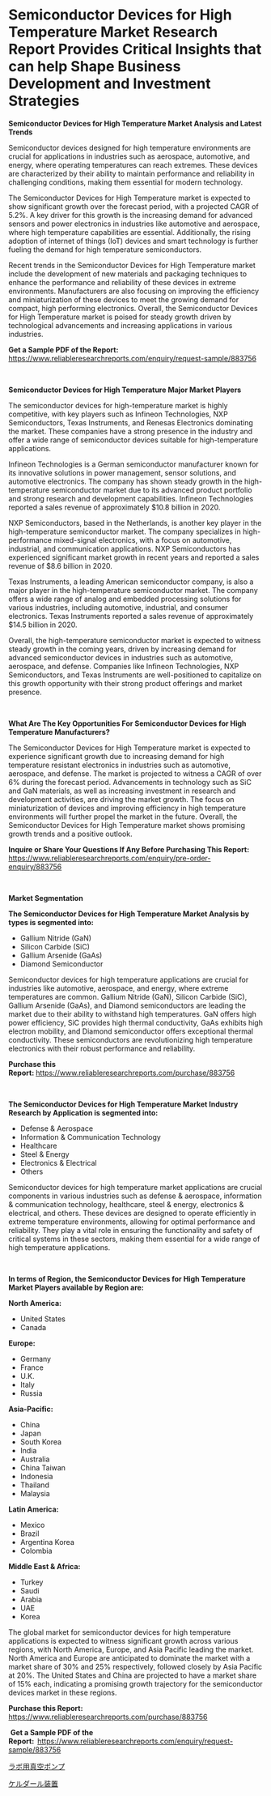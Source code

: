 <p><h1>Semiconductor Devices for High Temperature Market Research Report Provides Critical Insights that can help Shape Business Development and Investment Strategies</h1></p><p><strong>Semiconductor Devices for High Temperature Market Analysis and Latest Trends</strong></p>
<p><p>Semiconductor devices designed for high temperature environments are crucial for applications in industries such as aerospace, automotive, and energy, where operating temperatures can reach extremes. These devices are characterized by their ability to maintain performance and reliability in challenging conditions, making them essential for modern technology.</p><p>The Semiconductor Devices for High Temperature market is expected to show significant growth over the forecast period, with a projected CAGR of 5.2%. A key driver for this growth is the increasing demand for advanced sensors and power electronics in industries like automotive and aerospace, where high temperature capabilities are essential. Additionally, the rising adoption of internet of things (IoT) devices and smart technology is further fueling the demand for high temperature semiconductors.</p><p>Recent trends in the Semiconductor Devices for High Temperature market include the development of new materials and packaging techniques to enhance the performance and reliability of these devices in extreme environments. Manufacturers are also focusing on improving the efficiency and miniaturization of these devices to meet the growing demand for compact, high performing electronics. Overall, the Semiconductor Devices for High Temperature market is poised for steady growth driven by technological advancements and increasing applications in various industries.</p></p>
<p><strong>Get a Sample PDF of the Report:&nbsp;</strong> <a href="https://www.reliableresearchreports.com/enquiry/request-sample/883756">https://www.reliableresearchreports.com/enquiry/request-sample/883756</a></p>
<p>&nbsp;</p>
<p><strong>Semiconductor Devices for High Temperature Major Market Players</strong></p>
<p><p>The semiconductor devices for high-temperature market is highly competitive, with key players such as Infineon Technologies, NXP Semiconductors, Texas Instruments, and Renesas Electronics dominating the market. These companies have a strong presence in the industry and offer a wide range of semiconductor devices suitable for high-temperature applications.</p><p>Infineon Technologies is a German semiconductor manufacturer known for its innovative solutions in power management, sensor solutions, and automotive electronics. The company has shown steady growth in the high-temperature semiconductor market due to its advanced product portfolio and strong research and development capabilities. Infineon Technologies reported a sales revenue of approximately $10.8 billion in 2020.</p><p>NXP Semiconductors, based in the Netherlands, is another key player in the high-temperature semiconductor market. The company specializes in high-performance mixed-signal electronics, with a focus on automotive, industrial, and communication applications. NXP Semiconductors has experienced significant market growth in recent years and reported a sales revenue of $8.6 billion in 2020.</p><p>Texas Instruments, a leading American semiconductor company, is also a major player in the high-temperature semiconductor market. The company offers a wide range of analog and embedded processing solutions for various industries, including automotive, industrial, and consumer electronics. Texas Instruments reported a sales revenue of approximately $14.5 billion in 2020.</p><p>Overall, the high-temperature semiconductor market is expected to witness steady growth in the coming years, driven by increasing demand for advanced semiconductor devices in industries such as automotive, aerospace, and defense. Companies like Infineon Technologies, NXP Semiconductors, and Texas Instruments are well-positioned to capitalize on this growth opportunity with their strong product offerings and market presence.</p></p>
<p>&nbsp;</p>
<p><strong>What Are The Key Opportunities For Semiconductor Devices for High Temperature Manufacturers?</strong></p>
<p><p>The Semiconductor Devices for High Temperature market is expected to experience significant growth due to increasing demand for high temperature resistant electronics in industries such as automotive, aerospace, and defense. The market is projected to witness a CAGR of over 6% during the forecast period. Advancements in technology such as SiC and GaN materials, as well as increasing investment in research and development activities, are driving the market growth. The focus on miniaturization of devices and improving efficiency in high temperature environments will further propel the market in the future. Overall, the Semiconductor Devices for High Temperature market shows promising growth trends and a positive outlook.</p></p>
<p><strong>Inquire or Share Your Questions If Any Before Purchasing This Report:</strong> <a href="https://www.reliableresearchreports.com/enquiry/pre-order-enquiry/883756">https://www.reliableresearchreports.com/enquiry/pre-order-enquiry/883756</a></p>
<p>&nbsp;</p>
<p><strong>Market Segmentation</strong></p>
<p><strong>The Semiconductor Devices for High Temperature Market Analysis by types is segmented into:</strong></p>
<p><ul><li>Gallium Nitride (GaN)</li><li>Silicon Carbide (SiC)</li><li>Gallium Arsenide (GaAs)</li><li>Diamond Semiconductor</li></ul></p>
<p><p>Semiconductor devices for high temperature applications are crucial for industries like automotive, aerospace, and energy, where extreme temperatures are common. Gallium Nitride (GaN), Silicon Carbide (SiC), Gallium Arsenide (GaAs), and Diamond semiconductors are leading the market due to their ability to withstand high temperatures. GaN offers high power efficiency, SiC provides high thermal conductivity, GaAs exhibits high electron mobility, and Diamond semiconductor offers exceptional thermal conductivity. These semiconductors are revolutionizing high temperature electronics with their robust performance and reliability.</p></p>
<p><strong>Purchase this Report:&nbsp;</strong><a href="https://www.reliableresearchreports.com/purchase/883756">https://www.reliableresearchreports.com/purchase/883756</a></p>
<p>&nbsp;</p>
<p><strong>The Semiconductor Devices for High Temperature Market Industry Research by Application is segmented into:</strong></p>
<p><ul><li>Defense & Aerospace</li><li>Information & Communication Technology</li><li>Healthcare</li><li>Steel & Energy</li><li>Electronics & Electrical</li><li>Others</li></ul></p>
<p><p>Semiconductor devices for high temperature market applications are crucial components in various industries such as defense & aerospace, information & communication technology, healthcare, steel & energy, electronics & electrical, and others. These devices are designed to operate efficiently in extreme temperature environments, allowing for optimal performance and reliability. They play a vital role in ensuring the functionality and safety of critical systems in these sectors, making them essential for a wide range of high temperature applications.</p></p>
<p>&nbsp;</p>
<p><strong>In terms of Region, the Semiconductor Devices for High Temperature Market Players available by Region are:</strong></p>
<p>
    <p> <strong> North America: </strong>
        <ul>
            <li>United States</li>
            <li>Canada</li>
        </ul>
        </p> 
    <p> <strong> Europe: </strong>
        <ul>
            <li>Germany</li>
            <li>France</li>
            <li>U.K.</li>
            <li>Italy</li>
            <li>Russia</li>
        </ul>
        </p> 
    <p> <strong> Asia-Pacific: </strong>
        <ul>
            <li>China</li>
            <li>Japan</li>
            <li>South Korea</li>
            <li>India</li>
            <li>Australia</li>
            <li>China Taiwan</li>
            <li>Indonesia</li>
            <li>Thailand</li>
            <li>Malaysia</li>
        </ul>
        </p> 
    <p> <strong> Latin America: </strong>
        <ul>
            <li>Mexico</li>
            <li>Brazil</li>
            <li>Argentina Korea</li>
            <li>Colombia</li>
        </ul>
        </p> 
    <p> <strong> Middle East & Africa: </strong>
        <ul>
            <li>Turkey</li>
            <li>Saudi</li>
            <li>Arabia</li>
            <li>UAE</li>
            <li>Korea</li>
        </ul>
    </p>
    </p>
<p><p>The global market for semiconductor devices for high temperature applications is expected to witness significant growth across various regions, with North America, Europe, and Asia Pacific leading the market. North America and Europe are anticipated to dominate the market with a market share of 30% and 25% respectively, followed closely by Asia Pacific at 20%. The United States and China are projected to have a market share of 15% each, indicating a promising growth trajectory for the semiconductor devices market in these regions.</p></p>
<p><strong>Purchase this Report: </strong><a href="https://www.reliableresearchreports.com/purchase/883756">https://www.reliableresearchreports.com/purchase/883756</a></p>
<p>&nbsp;<strong>Get a Sample PDF of the Report:&nbsp;&nbsp;</strong><a href="https://www.reliableresearchreports.com/enquiry/request-sample/883756">https://www.reliableresearchreports.com/enquiry/request-sample/883756</a></p>
<p><strong></strong></p>
<p><p><a href="https://github.com/KaydenJohns1964/Market-Research-Report-List-1/blob/main/722132112693.md">ラボ用真空ポンプ</a></p><p><a href="https://github.com/marbadji/Market-Research-Report-List-1/blob/main/927499812692.md">ケルダール装置</a></p></p>